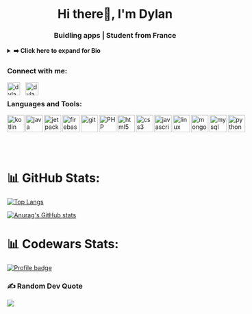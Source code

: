 <h1 align="center">Hi there👋, I'm Dylan</h1>
<h3 align="center">Buidling apps | Student from France</h3>

<details>
  <summary><strong>➡️ Click here to expand for Bio</strong></summary>

Hi there! I'm Dylan, an aspiring developer with a passion for coding and problem-solving. Currently pursuing a degree in Computer Science, I'm constantly exploring new technologies and seeking opportunities to expand my skill set. 

My GitHub repository serves as a digital portfolio where I showcase my projects and collaborate with fellow developers. I believe in the power of open-source and strive to contribute to the developer community by sharing my code and insights. 

Whether it's building web applications or diving into data analytics, I enjoy the process of turning ideas into **functional software**. Let's connect and collaborate to create **innovative solutions** together!

</details>

<h3 align="left">Connect with me:</h3>

<p>
  <a href="https://twitter.com/Dylan__Lmr"
    ><img
      style="padding-right:10px;"
      align="left"
      src="https://raw.githubusercontent.com/rahuldkjain/github-profile-readme-generator/master/src/images/icons/Social/twitter.svg"
      alt="dylanlmr"
      height="30"
      width="30"
  /></a>
  <a
    href="https://www.linkedin.com/in/dylan-lemaire-5b57b8234/"
    ><img
      align="left"
      src="https://raw.githubusercontent.com/rahuldkjain/github-profile-readme-generator/master/src/images/icons/Social/linked-in-alt.svg"
      alt="dylanlmr"
      height="30"
      width="30"
  /></a>
</p>
<br/>

<h3>Languages and Tools:</h3>

<p style="display: flex; align-items: center;">
  <a href="https://kotlinlang.org/" target="_blank" rel="noreferrer">
    <img
      align="left"
      src="https://cdn.jsdelivr.net/gh/devicons/devicon/icons/kotlin/kotlin-original.svg"
      width="40" 
      alt="kotlin"
    />
  </a>
  <a href="https://www.java.com/" target="_blank" rel="noreferrer">
    <img
      align="left"
      src="https://cdn.jsdelivr.net/gh/devicons/devicon/icons/java/java-original.svg"
      alt="java"
      width="40"
    />
  </a>
  <a href="https://developer.android.com/jetpack/compose?hl=en" target="_blank" rel="noreferrer">
    <img
      align="left"
      src="https://3.bp.blogspot.com/-VVp3WvJvl84/X0Vu6EjYqDI/AAAAAAAAPjU/ZOMKiUlgfg8ok8DY8Hc-ocOvGdB0z86AgCLcBGAsYHQ/s1600/jetpack%2Bcompose%2Bicon_RGB.png"
      alt="jetpack compose"
      width="40"
      height="40"
    />
  </a>
  <a href="https://firebase.google.com/" target="_blank" rel="noreferrer">
    <img
      align="left"
      src="https://cdn.jsdelivr.net/gh/devicons/devicon/icons/firebase/firebase-plain.svg"
      alt="firebase"
      width="40"
      height="40"
    />
  </a>
  <a href="https://git-scm.com/" target="_blank" rel="noreferrer">
    <img
      align="left"
      src="https://cdn.jsdelivr.net/gh/devicons/devicon/icons/git/git-original.svg"
      alt="git"
      width="40"
      height="40"
    />
  </a>
  <a href="https://www.php.net/" target="_blank" rel="noreferrer">
    <img
      align="left"
      src="https://cdn.jsdelivr.net/gh/devicons/devicon/icons/php/php-original.svg"
      alt="PHP"
      width="40"
      height="40"
    />
  </a>
  <a href="https://www.w3schools.com/html/" target="_blank" rel="noreferrer">
    <img
      align="left"
      src="https://cdn.jsdelivr.net/gh/devicons/devicon/icons/html5/html5-original.svg"
      alt="html5"
      width="40"
      height="40"
    />
  </a>
  <a href="https://www.w3schools.com/css/" target="_blank" rel="noreferrer">
    <img
      align="left"
      src="https://cdn.jsdelivr.net/gh/devicons/devicon/icons/css3/css3-original.svg"
      alt="css3"
      width="40"
      height="40"
    />
  </a>
  <a
    href="https://www.w3schools.com/js/" target="_blank" rel="noreferrer"
  >
    <img
      align="left"
      src="https://cdn.jsdelivr.net/gh/devicons/devicon/icons/javascript/javascript-original.svg"
      alt="javascript"
      width="40"
      height="40"
    />
  </a>
  <a href="https://www.linux.org/" target="_blank" rel="noreferrer">
    <img
      align="left"
      src="https://cdn.jsdelivr.net/gh/devicons/devicon/icons/linux/linux-original.svg"
      alt="linux"
      width="40"
      height="40"
    />
  </a>
  <a href="https://www.mongodb.com/" target="_blank" rel="noreferrer">
    <img
      align="left"
      src="https://cdn.jsdelivr.net/gh/devicons/devicon/icons/mongodb/mongodb-original-wordmark.svg"
      alt="mongodb"
      width="40"
      height="40"
    />
  </a>
  <a href="https://www.mysql.com/" target="_blank" rel="noreferrer">
    <img
      align="left"
      src="https://cdn.jsdelivr.net/gh/devicons/devicon/icons/mysql/mysql-original-wordmark.svg"
      alt="mysql"
      width="40"
      height="40"
    />
  </a>
  <a href="https://www.python.org/" target="_blank" rel="noreferrer">
    <img
      align="left"
      src="https://cdn.jsdelivr.net/gh/devicons/devicon/icons/python/python-original.svg"
      alt="python"
      width="40"
      height="40"
    />
  </a>
</p>
<br/>
<br/>

# 📊 GitHub Stats:

[![Top Langs](https://github-readme-stats.vercel.app/api/top-langs/?username=dylanlmr&size_weight=0.5&count_weight=0.5&layout=compact&theme=dark)](https://github.com/anuraghazra/github-readme-stats)

[![Anurag's GitHub stats](https://github-readme-stats.vercel.app/api?username=dylanlmr&show_icons=true&theme=dark)](https://github.com/anuraghazra/github-readme-stats)
<br/>

# 📊 Codewars Stats:
[![Profile badge](https://www.codewars.com/users/dylanlmr/badges/large)](https://www.codewars.com/users/dylanlmr)
<br/>

### ✍️ Random Dev Quote
![](https://quotes-github-readme.vercel.app/api?type=horizontal&theme=dark)
